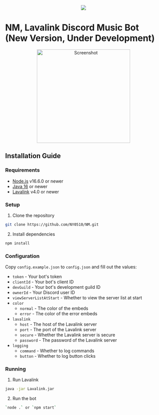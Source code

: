 <center><a href="https://github.com/NY0510/NM-New"><img src="https://capsule-render.vercel.app/api?type=waving&color=gradient&height=200&section=header&text=NM%&fontSize=65&fontAlignY=35&animation=twinkling&fontColor=b8b8b8" /></a></center>

# NM, Lavalink Discord Music Bot (New Version, Under Development)

<p align="center">
  <a href="https://github.com/NY0510/NM-New">
    <img src="" alt="Screenshot"  height="300">
  </a>

## Installation Guide

### Requirements

-   [Node.js](https://nodejs.org/) v16.6.0 or newer
-   [Java 16](https://adoptium.net/?variant=openjdk16&jvmVariant=hotspot) or newer
-   [Lavalink](https://github.com/freyacodes/Lavalink/releases/latest) v4.0 or newer

### Setup

1.  Clone the repository

```sh
git clone https://github.com/NY0510/NM.git
```

2.  Install dependencies

```sh
npm install
```

### Configuration

Copy `config.example.json` to `config.json` and fill out the values:

-   `token` - Your bot's token
-   `clientId` - Your bot's client ID
-   `devGuild` - Your bot's development guild ID
-   `ownerId` - Your Discord user ID
-   `viewServerListAtStart` - Whether to view the server list at start
-   `color`
    -   `normal` - The color of the embeds
    -   `error` - The color of the error embeds
-   `lavalink`
    -   `host` - The host of the Lavalink server
    -   `port` - The port of the Lavalink server
    -   `secure` - Whether the Lavalink server is secure
    -   `password` - The password of the Lavalink server
-   `logging`
    -   `command` - Whether to log commands
    -   `button` - Whether to log button clicks

### Running

1.  Run Lavalink

```sh
java -jar Lavalink.jar
```

2.  Run the bot

```sh
`node .` or `npm start`
```

